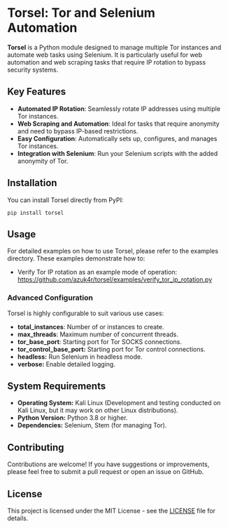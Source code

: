 # Torsel: Tor and Selenium Automation

**Torsel** is a Python module designed to manage multiple Tor instances and automate web tasks using Selenium. It is particularly useful for web automation and web scraping tasks that require IP rotation to bypass security systems.

## Key Features
- **Automated IP Rotation**: Seamlessly rotate IP addresses using multiple Tor instances.
- **Web Scraping and Automation**: Ideal for tasks that require anonymity and need to bypass IP-based restrictions.
- **Easy Configuration**: Automatically sets up, configures, and manages Tor instances.
- **Integration with Selenium**: Run your Selenium scripts with the added anonymity of Tor.

## Installation
You can install Torsel directly from PyPI:

```
pip install torsel
```

## Usage
For detailed examples on how to use Torsel, please refer to the examples directory. These examples demonstrate how to:
* Verify Tor IP rotation as an example mode of operation:<br>https://github.com/azuk4r/torsel/examples/verify_tor_ip_rotation.py
  
### Advanced Configuration
Torsel is highly configurable to suit various use cases:
* **total_instances**: Number of or instances to create.
* **max_threads**: Maximum number of concurrent threads.
* **tor_base_port**: Starting port for Tor SOCKS connections.
* **tor_control_base_port:** Starting port for Tor control connections.
* **headless:** Run Selenium in headless mode.
* **verbose:** Enable detailed logging.

## System Requirements
* **Operating System:** Kali Linux (Development and testing conducted on Kali Linux, but it may work on other Linux distributions).
* **Python Version:** Python 3.8 or higher.
* **Dependencies:** Selenium, Stem (for managing Tor).

## Contributing
Contributions are welcome! If you have suggestions or improvements, please feel free to submit a pull request or open an issue on GitHub.

## License
This project is licensed under the MIT License - see the [LICENSE](https://github.com/azuk4r/torsel/LICENSE) file for details.
